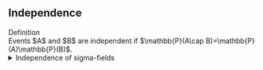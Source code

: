 ## Independence

<div class="callout definition"><span class="label">Definition</span><br/>
Events $A$ and $B$ are independent if $\mathbb{P}(A\cap B)=\mathbb{P}(A)\mathbb{P}(B)$.
</div>

<details class="collapsible">
  <summary>Independence of sigma-fields</summary>
  <div class="collapsible__content">
    Algebraic and measure-theoretic definitions; product measure consequences.
  </div>
</details>
